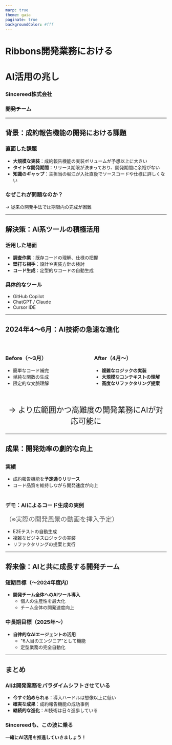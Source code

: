 ```yaml
---
marp: true
theme: gaia
paginate: true
backgroundColor: #fff
---
```


<!-- _class: lead -->

# Ribbons開発業務における
# AI活用の兆し

### Sincereed株式会社
### 開発チーム

---

## 背景：成約報告機能の開発における課題

### 直面した課題
- **大規模な実装**：成約報告機能の実装ボリュームが予想以上に大きい
- **タイトな開発期間**：リリース期限が決まっており、開発期間に余裕がない
- **知識のギャップ**：主担当の堀江が入社直後でソースコードや仕様に詳しくない

### なぜこれが問題なのか？
→ 従来の開発手法では期限内の完成が困難

---

## 解決策：AI系ツールの積極活用

### 活用した場面
- **調査作業**：既存コードの理解、仕様の把握
- **壁打ち相手**：設計や実装方針の検討
- **コード生成**：定型的なコードの自動生成

### 具体的なツール
- GitHub Copilot
- ChatGPT / Claude
- Cursor IDE

---

## 2024年4〜6月：AI技術の急速な進化

<div style="display: flex; justify-content: space-between; margin-top: 40px;">

<div style="width: 45%;">

### Before（〜3月）
- 簡単なコード補完
- 単純な関数の生成  
- 限定的な文脈理解

</div>

<div style="width: 45%;">

### After（4月〜）
- **複雑なロジックの実装**
- **大規模なコンテキストの理解**
- **高度なリファクタリング提案**

</div>

</div>

<div style="text-align: center; margin-top: 40px; font-size: 24px;">

→ より広範囲かつ高難度の開発業務にAIが対応可能に

</div>

---

## 成果：開発効率の劇的な向上

<div style="margin-top: 30px;">

### 実績
- 成約報告機能を**予定通りリリース**
- コード品質を維持しながら開発速度が向上

</div>

<div style="margin-top: 40px;">

### デモ：AIによるコード生成の実例
<span style="font-size: 20px; color: #666;">（※実際の開発風景の動画を挿入予定）</span>

- E2Eテストの自動生成
- 複雑なビジネスロジックの実装
- リファクタリングの提案と実行

</div>

---

## 将来像：AIと共に成長する開発チーム

### 短期目標（〜2024年度内）
- **開発チーム全体へのAIツール導入**
  - 個人の生産性を最大化
  - チーム全体の開発速度向上

### 中長期目標（2025年〜）
- **自律的なAIエージェントの活用**
  - "6人目のエンジニア"として機能
  - 定型業務の完全自動化

---

<!-- _class: lead -->

## まとめ

### AIは開発業務をパラダイムシフトさせている

- **今すぐ始められる**：導入ハードルは想像以上に低い
- **確実な成果**：成約報告機能の成功事例
- **継続的な進化**：AI技術は日々進歩している

### Sincereedも、この波に乗る

**一緒にAI活用を推進していきましょう！**